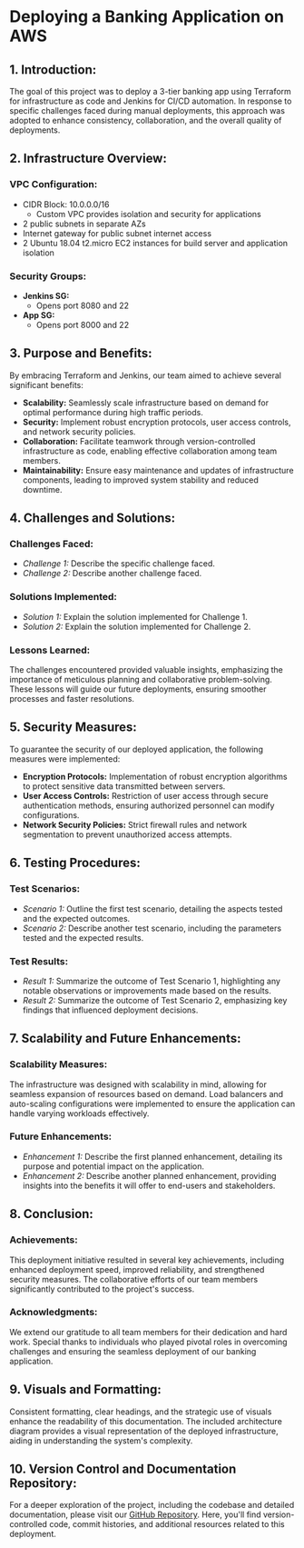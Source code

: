 # Deploying a Banking Application on AWS

## 1. Introduction:
The goal of this project was to deploy a 3-tier banking app using Terraform for infrastructure as code and Jenkins for CI/CD automation. In response to specific challenges faced during manual deployments, this approach was adopted to enhance consistency, collaboration, and the overall quality of deployments.

## 2. Infrastructure Overview:

### VPC Configuration:
- CIDR Block: 10.0.0.0/16
  - Custom VPC provides isolation and security for applications  
- 2 public subnets in separate AZs
- Internet gateway for public subnet internet access
- 2 Ubuntu 18.04 t2.micro EC2 instances for build server and application isolation

### Security Groups:
- **Jenkins SG:**
  - Opens port 8080 and 22
- **App SG:**
  - Opens port 8000 and 22

## 3. Purpose and Benefits:
By embracing Terraform and Jenkins, our team aimed to achieve several significant benefits:
- **Scalability:** Seamlessly scale infrastructure based on demand for optimal performance during high traffic periods.
- **Security:** Implement robust encryption protocols, user access controls, and network security policies.
- **Collaboration:** Facilitate teamwork through version-controlled infrastructure as code, enabling effective collaboration among team members.
- **Maintainability:** Ensure easy maintenance and updates of infrastructure components, leading to improved system stability and reduced downtime.

## 4. Challenges and Solutions:
### Challenges Faced:
- *Challenge 1:* Describe the specific challenge faced.
- *Challenge 2:* Describe another challenge faced.

### Solutions Implemented:
- *Solution 1:* Explain the solution implemented for Challenge 1.
- *Solution 2:* Explain the solution implemented for Challenge 2.

### Lessons Learned:
The challenges encountered provided valuable insights, emphasizing the importance of meticulous planning and collaborative problem-solving. These lessons will guide our future deployments, ensuring smoother processes and faster resolutions.

## 5. Security Measures:
To guarantee the security of our deployed application, the following measures were implemented:
- **Encryption Protocols:** Implementation of robust encryption algorithms to protect sensitive data transmitted between servers.
- **User Access Controls:** Restriction of user access through secure authentication methods, ensuring authorized personnel can modify configurations.
- **Network Security Policies:** Strict firewall rules and network segmentation to prevent unauthorized access attempts.

## 6. Testing Procedures:
### Test Scenarios:
- *Scenario 1:* Outline the first test scenario, detailing the aspects tested and the expected outcomes.
- *Scenario 2:* Describe another test scenario, including the parameters tested and the expected results.

### Test Results:
- *Result 1:* Summarize the outcome of Test Scenario 1, highlighting any notable observations or improvements made based on the results.
- *Result 2:* Summarize the outcome of Test Scenario 2, emphasizing key findings that influenced deployment decisions.

## 7. Scalability and Future Enhancements:
### Scalability Measures:
The infrastructure was designed with scalability in mind, allowing for seamless expansion of resources based on demand. Load balancers and auto-scaling configurations were implemented to ensure the application can handle varying workloads effectively.

### Future Enhancements:
- *Enhancement 1:* Describe the first planned enhancement, detailing its purpose and potential impact on the application.
- *Enhancement 2:* Describe another planned enhancement, providing insights into the benefits it will offer to end-users and stakeholders.

## 8. Conclusion:
### Achievements:
This deployment initiative resulted in several key achievements, including enhanced deployment speed, improved reliability, and strengthened security measures. The collaborative efforts of our team members significantly contributed to the project's success.

### Acknowledgments:
We extend our gratitude to all team members for their dedication and hard work. Special thanks to individuals who played pivotal roles in overcoming challenges and ensuring the seamless deployment of our banking application.

## 9. Visuals and Formatting:
Consistent formatting, clear headings, and the strategic use of visuals enhance the readability of this documentation. The included architecture diagram provides a visual representation of the deployed infrastructure, aiding in understanding the system's complexity.

## 10. Version Control and Documentation Repository:
For a deeper exploration of the project, including the codebase and detailed documentation, please visit our [GitHub Repository](link_to_your_repository). Here, you'll find version-controlled code, commit histories, and additional resources related to this deployment.
